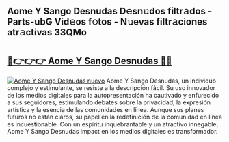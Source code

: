 ## Aome Y Sango Desnudas D𝚎sn𝚞dos filtr𝚊dos - Parts-ubG Vid𝚎os f𝚘tos - N𝚞evas filtr𝚊ciones atr𝚊ctivas 33QMo

# <h2><a href="http://mb8weg.tromn.icu/?c=Aome+Y+Sango+Desnudas">🔗👉👉👉 Aome Y Sango Desnudas 🔗🔗</a></h2>

[![Aome Y Sango Desnudas nuevo](https://i.imgur.com/pEAQMta.gif)](http://mb8weg.tromn.icu/?c=Aome+Y+Sango+Desnudas)
Aome Y Sango Desnudas, un individuo complejo y estimulante, se resiste a la descripción fácil. Su uso innovador de los medios digitales para la autopresentación ha cautivado y enfurecido a sus seguidores, estimulando debates sobre la privacidad, la expresión artística y la esencia de las comunidades en línea. Aunque sus planes futuros no están claros, su papel en la redefinición de la comunidad en línea es incuestionable. Con un espíritu inquebrantable y un atractivo innegable, Aome Y Sango Desnudas impact en los medios digitales es transformador.
